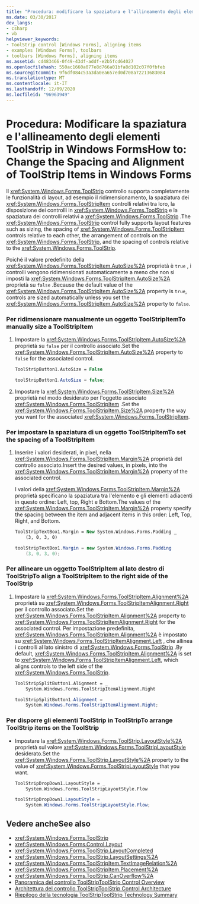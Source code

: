 ```yaml
---
title: "Procedura: modificare la spaziatura e l'allineamento degli elementi ToolStrip"
ms.date: 03/30/2017
dev_langs:
- csharp
- vb
helpviewer_keywords:
- ToolStrip control [Windows Forms], aligning items
- examples [Windows Forms], toolbars
- toolbars [Windows Forms], aligning items
ms.assetid: cd483466-0f49-43df-addf-e2b5fcd64027
ms.openlocfilehash: 550ac1660a077e8d766a01bfa8d102c07f0fbfeb
ms.sourcegitcommit: 9f6df084c53a3da0ea657ed0d708a72213683084
ms.translationtype: MT
ms.contentlocale: it-IT
ms.lasthandoff: 12/09/2020
ms.locfileid: "96963949"
---
```

# <a name="how-to-change-the-spacing-and-alignment-of-toolstrip-items-in-windows-forms"></a><span data-ttu-id="f17ea-102">Procedura: Modificare la spaziatura e l'allineamento degli elementi ToolStrip in Windows Forms</span><span class="sxs-lookup"><span data-stu-id="f17ea-102">How to: Change the Spacing and Alignment of ToolStrip Items in Windows Forms</span></span>
<span data-ttu-id="f17ea-103">Il <xref:System.Windows.Forms.ToolStrip> controllo supporta completamente le funzionalità di layout, ad esempio il ridimensionamento, la spaziatura dei <xref:System.Windows.Forms.ToolStripItem> controlli relativi tra loro, la disposizione dei controlli in <xref:System.Windows.Forms.ToolStrip> e la spaziatura dei controlli relativi a <xref:System.Windows.Forms.ToolStrip> .</span><span class="sxs-lookup"><span data-stu-id="f17ea-103">The <xref:System.Windows.Forms.ToolStrip> control fully supports layout features such as sizing, the spacing of <xref:System.Windows.Forms.ToolStripItem> controls relative to each other, the arrangement of controls on the <xref:System.Windows.Forms.ToolStrip>, and the spacing of controls relative to the <xref:System.Windows.Forms.ToolStrip>.</span></span>  
  
 <span data-ttu-id="f17ea-104">Poiché il valore predefinito della <xref:System.Windows.Forms.ToolStripItem.AutoSize%2A> proprietà è `true` , i controlli vengono ridimensionati automaticamente a meno che non si imposti la <xref:System.Windows.Forms.ToolStripItem.AutoSize%2A> proprietà su `false` .</span><span class="sxs-lookup"><span data-stu-id="f17ea-104">Because the default value of the <xref:System.Windows.Forms.ToolStripItem.AutoSize%2A> property is `true`, controls are sized automatically unless you set the <xref:System.Windows.Forms.ToolStripItem.AutoSize%2A> property to `false`.</span></span>  
  
### <a name="to-manually-size-a-toolstripitem"></a><span data-ttu-id="f17ea-105">Per ridimensionare manualmente un oggetto ToolStripItem</span><span class="sxs-lookup"><span data-stu-id="f17ea-105">To manually size a ToolStripItem</span></span>  
  
1. <span data-ttu-id="f17ea-106">Impostare la <xref:System.Windows.Forms.ToolStripItem.AutoSize%2A> proprietà su `false` per il controllo associato.</span><span class="sxs-lookup"><span data-stu-id="f17ea-106">Set the <xref:System.Windows.Forms.ToolStripItem.AutoSize%2A> property to `false` for the associated control.</span></span>  
  
    ```vb  
    ToolStripButton1.AutoSize = False  
    ```  
  
    ```csharp  
    toolStripButton1.AutoSize = false;  
    ```  
  
2. <span data-ttu-id="f17ea-107">Impostare la <xref:System.Windows.Forms.ToolStripItem.Size%2A> proprietà nel modo desiderato per l'oggetto associato <xref:System.Windows.Forms.ToolStripItem> .</span><span class="sxs-lookup"><span data-stu-id="f17ea-107">Set the <xref:System.Windows.Forms.ToolStripItem.Size%2A> property the way you want for the associated <xref:System.Windows.Forms.ToolStripItem>.</span></span>  
  
### <a name="to-set-the-spacing-of-a-toolstripitem"></a><span data-ttu-id="f17ea-108">Per impostare la spaziatura di un oggetto ToolStripItem</span><span class="sxs-lookup"><span data-stu-id="f17ea-108">To set the spacing of a ToolStripItem</span></span>  
  
1. <span data-ttu-id="f17ea-109">Inserire i valori desiderati, in pixel, nella <xref:System.Windows.Forms.ToolStripItem.Margin%2A> proprietà del controllo associato.</span><span class="sxs-lookup"><span data-stu-id="f17ea-109">Insert the desired values, in pixels, into the <xref:System.Windows.Forms.ToolStripItem.Margin%2A> property of the associated control.</span></span>  
  
     <span data-ttu-id="f17ea-110">I valori della <xref:System.Windows.Forms.ToolStripItem.Margin%2A> proprietà specificano la spaziatura tra l'elemento e gli elementi adiacenti in questo ordine: Left, top, Right e Bottom.</span><span class="sxs-lookup"><span data-stu-id="f17ea-110">The values of the <xref:System.Windows.Forms.ToolStripItem.Margin%2A> property specify the spacing between the item and adjacent items in this order: Left, Top, Right, and Bottom.</span></span>  
  
    ```vb  
    ToolStripTextBox1.Margin = New System.Windows.Forms.Padding _  
        (3, 0, 3, 0)  
    ```  
  
    ```csharp  
    toolStripTextBox1.Margin = new System.Windows.Forms.Padding
        (3, 0, 3, 0);  
    ```  
  
### <a name="to-align-a-toolstripitem-to-the-right-side-of-the-toolstrip"></a><span data-ttu-id="f17ea-111">Per allineare un oggetto ToolStripItem al lato destro di ToolStrip</span><span class="sxs-lookup"><span data-stu-id="f17ea-111">To align a ToolStripItem to the right side of the ToolStrip</span></span>  
  
1. <span data-ttu-id="f17ea-112">Impostare la <xref:System.Windows.Forms.ToolStripItem.Alignment%2A> proprietà su <xref:System.Windows.Forms.ToolStripItemAlignment.Right> per il controllo associato.</span><span class="sxs-lookup"><span data-stu-id="f17ea-112">Set the <xref:System.Windows.Forms.ToolStripItem.Alignment%2A> property to <xref:System.Windows.Forms.ToolStripItemAlignment.Right> for the associated control.</span></span> <span data-ttu-id="f17ea-113">Per impostazione predefinita, <xref:System.Windows.Forms.ToolStripItem.Alignment%2A> è impostato su <xref:System.Windows.Forms.ToolStripItemAlignment.Left> , che allinea i controlli al lato sinistro di <xref:System.Windows.Forms.ToolStrip> .</span><span class="sxs-lookup"><span data-stu-id="f17ea-113">By default, <xref:System.Windows.Forms.ToolStripItem.Alignment%2A> is set to <xref:System.Windows.Forms.ToolStripItemAlignment.Left>, which aligns controls to the left side of the <xref:System.Windows.Forms.ToolStrip>.</span></span>  
  
    ```vb  
    ToolStripSplitButton1.Alignment = _  
        System.Windows.Forms.ToolStripItemAlignment.Right  
    ```  
  
    ```csharp  
    toolStripSplitButton1.Alignment =
        System.Windows.Forms.ToolStripItemAlignment.Right;  
    ```  
  
### <a name="to-arrange-toolstrip-items-on-the-toolstrip"></a><span data-ttu-id="f17ea-114">Per disporre gli elementi ToolStrip in ToolStrip</span><span class="sxs-lookup"><span data-stu-id="f17ea-114">To arrange ToolStrip items on the ToolStrip</span></span>  
  
- <span data-ttu-id="f17ea-115">Impostare la <xref:System.Windows.Forms.ToolStrip.LayoutStyle%2A> proprietà sul valore <xref:System.Windows.Forms.ToolStripLayoutStyle> desiderato.</span><span class="sxs-lookup"><span data-stu-id="f17ea-115">Set the <xref:System.Windows.Forms.ToolStrip.LayoutStyle%2A> property to the value of <xref:System.Windows.Forms.ToolStripLayoutStyle> that you want.</span></span>  
  
    ```vb  
    ToolStripDropDown1.LayoutStyle = _  
        System.Windows.Forms.ToolStripLayoutStyle.Flow  
    ```  
  
    ```csharp  
    toolStripDropDown1.LayoutStyle =
        System.Windows.Forms.ToolStripLayoutStyle.Flow;  
    ```  
  
## <a name="see-also"></a><span data-ttu-id="f17ea-116">Vedere anche</span><span class="sxs-lookup"><span data-stu-id="f17ea-116">See also</span></span>

- <xref:System.Windows.Forms.ToolStrip>
- <xref:System.Windows.Forms.Control.Layout>
- <xref:System.Windows.Forms.ToolStrip.LayoutCompleted>
- <xref:System.Windows.Forms.ToolStrip.LayoutSettings%2A>
- <xref:System.Windows.Forms.ToolStripItem.TextImageRelation%2A>
- <xref:System.Windows.Forms.ToolStripItem.Placement%2A>
- <xref:System.Windows.Forms.ToolStrip.CanOverflow%2A>
- [<span data-ttu-id="f17ea-117">Panoramica del controllo ToolStrip</span><span class="sxs-lookup"><span data-stu-id="f17ea-117">ToolStrip Control Overview</span></span>](toolstrip-control-overview-windows-forms.md)
- [<span data-ttu-id="f17ea-118">Architettura del controllo ToolStrip</span><span class="sxs-lookup"><span data-stu-id="f17ea-118">ToolStrip Control Architecture</span></span>](toolstrip-control-architecture.md)
- [<span data-ttu-id="f17ea-119">Riepilogo della tecnologia ToolStrip</span><span class="sxs-lookup"><span data-stu-id="f17ea-119">ToolStrip Technology Summary</span></span>](toolstrip-technology-summary.md)
